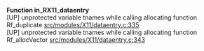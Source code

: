   
__Function in_RX11_dataentry__  
  [UP] unprotected variable tnames while calling allocating function Rf_duplicate [src/modules/X11/dataentry.c:335](https://github.com/wch/r-source/blob/6ac7c2bb209b70cd54439f3360b4b0fa252c3f1d/src/modules/X11/dataentry.c/#L335)  
  [UP] unprotected variable tnames while calling allocating function Rf_allocVector [src/modules/X11/dataentry.c:343](https://github.com/wch/r-source/blob/6ac7c2bb209b70cd54439f3360b4b0fa252c3f1d/src/modules/X11/dataentry.c/#L343)  
